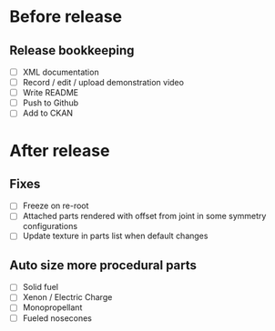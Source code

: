 # Before release

## Release bookkeeping

- [ ] XML documentation
- [ ] Record / edit / upload demonstration video
- [ ] Write README
- [ ] Push to Github
- [ ] Add to CKAN

# After release

## Fixes

- [ ] Freeze on re-root
- [ ] Attached parts rendered with offset from joint in some symmetry configurations
- [ ] Update texture in parts list when default changes

## Auto size more procedural parts

- [ ] Solid fuel
- [ ] Xenon / Electric Charge
- [ ] Monopropellant
- [ ] Fueled nosecones
